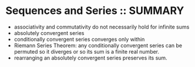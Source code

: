 # Sequences and Series :: SUMMARY

- associativity and commutativity do not necessarily hold for infinite sums
- absolutely convergent series
- conditionally convergent series converges only within 
- Riemann Series Theorem: any conditionally convergent series can be permuted so it diverges or so its sum is a finite real number.
- rearranging an absolutely convergent series preserves its sum.
